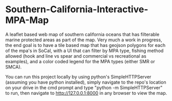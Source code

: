 # Southern-California-Interactive-MPA-Map
A leaflet based web map of southern california oceans that has filterable marine protected areas as part of the map. 
Very much a work in progress, the end goal is to have a tile based map that has geojson polygons for each of the mpa's in SoCal,
with a UI that can filter by MPA type, fishing method allowed (hook and line vs spear and commercial vs recreational as examples),
and a color coded legend for the MPA types (either SMR or SMCA). 

You can run this project locally by using python's SimpleHTTPServer (assuming you have python installed), simply navigate to the repo's location on your drive in the cmd prompt
and type "python -m SimpleHTTPServer" to run, then navigate to http://127.0.0.1:8000 in any browser to view the map.
